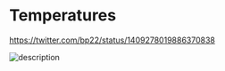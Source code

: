 # Temperatures
https://twitter.com/bp22/status/1409278019886370838

![description](https://pbs.twimg.com/media/E47C5AAWUAkcd81?format=jpg&name=large)
